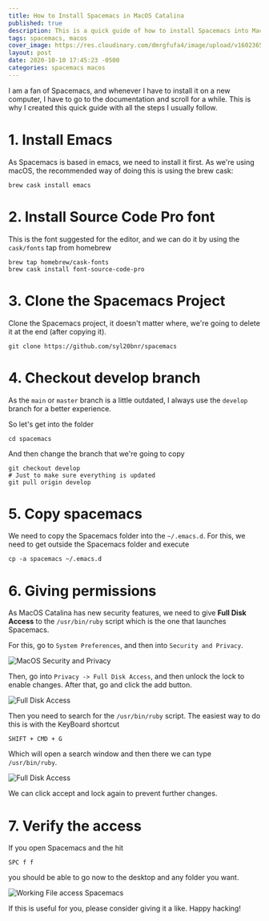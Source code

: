 ```yaml
---
title: How to Install Spacemacs in MacOS Catalina
published: true
description: This is a quick guide of how to install Spacemacs into MacOS Catalina
tags: spacemacs, macos
cover_image: https://res.cloudinary.com/dmrgfufa4/image/upload/v1602365469/articles/Install%20Spacemacs%20in%20MacOS%20Catalina/Spacemacs_screenshot.png
layout: post
date: 2020-10-10 17:45:23 -0500
categories: spacemacs macos
---
```


I am a fan of Spacemacs, and whenever I have to install it on a new computer, I have to go to the documentation and scroll for a while. This is why I created this quick guide with all the steps I usually follow.


# 1. Install Emacs

As Spacemacs is based in emacs, we need to install it first. As we're using macOS, the recommended way of doing this is using the brew cask:

    brew cask install emacs 


# 2. Install Source Code Pro font

This is the font suggested for the editor, and we can do it by using the `cask/fonts` tap from homebrew

    brew tap homebrew/cask-fonts 
    brew cask install font-source-code-pro


# 3. Clone the Spacemacs Project

Clone the Spacemacs project, it doesn't matter where, we're going to delete it at the end (after copying it).

    git clone https://github.com/syl20bnr/spacemacs


# 4. Checkout develop branch

As the `main` or `master` branch is a little outdated, I always use the `develop` branch for a better experience.

So let's get into the folder

    cd spacemacs

And then change the branch that we're going to copy

    git checkout develop 
    # Just to make sure everything is updated
    git pull origin develop


# 5. Copy spacemacs

We need to copy the Spacemacs folder into the `~/.emacs.d`. For this, we need to get outside the Spacemacs folder and execute

    cp -a spacemacs ~/.emacs.d


# 6. Giving permissions

As MacOS Catalina has new security features, we need to give **Full Disk Access** to the `/usr/bin/ruby` script which is the one that launches Spacemacs.

For this, go to `System Preferences`, and then into `Security and Privacy`.

![MacOS Security and Privacy](https://res.cloudinary.com/dmrgfufa4/image/upload/v1602356666/articles/Install%20Spacemacs%20in%20MacOS%20Catalina/step1.png "MacOS Security and Privacy")

Then, go into `Privacy -> Full Disk Access`, and then unlock the lock to enable changes. After that, go and click the add button.

![Full Disk Access](https://res.cloudinary.com/dmrgfufa4/image/upload/v1602356667/articles/Install%20Spacemacs%20in%20MacOS%20Catalina/step2.png "Full Disk Access")

Then you need to search for the `/usr/bin/ruby` script. The easiest way to do this is with the KeyBoard shortcut

    SHIFT + CMD + G  

Which will open a search window and then there we can type `/usr/bin/ruby`.

![Full Disk Access](https://res.cloudinary.com/dmrgfufa4/image/upload/v1602356843/articles/Install%20Spacemacs%20in%20MacOS%20Catalina/step3.png "Full Disk Access")

We can click accept and lock again to prevent further changes.


# 7. Verify the access

If you open Spacemacs and the hit

    SPC f f 

you should be able to go now to the desktop and any folder you want.

![Working File access Spacemacs](https://res.cloudinary.com/dmrgfufa4/image/upload/v1602357529/articles/Install%20Spacemacs%20in%20MacOS%20Catalina/step4.png "Working File access Spacemacs")

If this is useful for you, please consider giving it a like.
Happy hacking!

